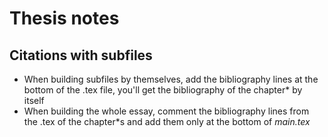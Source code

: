 # Thesis notes

## Citations with subfiles
* When building subfiles by themselves, add the bibliography lines at the bottom of the .tex file, you'll get the bibliography of the chapter* by itself
* When building the whole essay, comment the bibliography lines from the .tex of the chapter*s and add them only at the bottom of *main.tex*